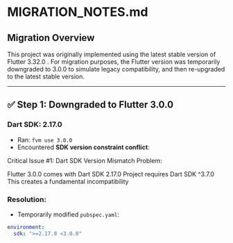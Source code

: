 # MIGRATION_NOTES.md

## Migration Overview

This project was originally implemented using the latest stable version of Flutter 3.32.0 . For migration purposes, the Flutter version was temporarily downgraded to 3.0.0 to simulate legacy compatibility, and then re-upgraded to the latest stable version.

---

## ✅ Step 1: Downgraded to Flutter 3.0.0

### Dart SDK: 2.17.0

- Ran: `fvm use 3.0.0`
- Encountered **SDK version constraint conflict**:

Critical Issue #1: Dart SDK Version Mismatch
Problem:

Flutter 3.0.0 comes with Dart SDK 2.17.0
Project requires Dart SDK ^3.7.0
This creates a fundamental incompatibility

### Resolution:
- Temporarily modified `pubspec.yaml`:
```yaml
environment:
  sdk: ">=2.17.0 <3.0.0"